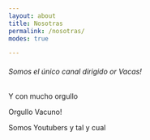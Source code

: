 ```yaml
---
layout: about
title: Nosotras
permalink: /nosotras/
modes: true

---
```


###### Somos el único canal dirigido or Vacas!

Y con mucho orgullo

Orgullo Vacuno!

Somos Youtubers y tal y cual